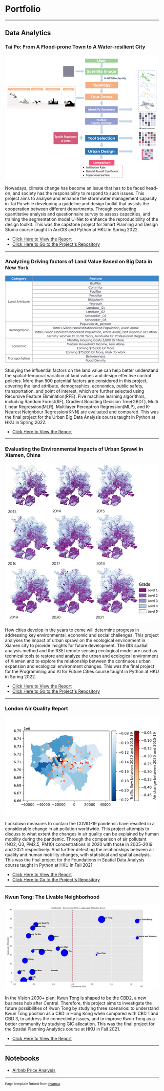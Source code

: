 # Portfolio

---

## Data Analytics

### Tai Po: From A Flood-prone Town to A Water-resilient City

<img src="images/WaterResilienceGuideline.png"/>

Nowadays, climate change has become an issue that has to be faced head-on, and society has the responsibility to respond to such issues. This project aims to analyse and enhance the stormwater management capacity in Tai Po while developing a guideline and design toolkit that assists the cooperation between different departments. Through conducting quantitative analysis and questionnaire survey to assess capacities, and training the segmentation model U-Net to enhance the reproducibility of the design toolkit. This was the capstone project for Smart Planning and Design Studio course taught in ArcGIS and Python at HKU in Spring 2022.

- [Click Here to View the Report](https://issuu.com/s7_h/docs/6402_final_recommended_report_s)
- [Click Here to Go to the Project's Repository](https://github.com/S7HUANG/URBA6402_Unet)

---

### Analyzing Driving factors of Land Value Based on Big Data in New York

<img src="images/LandPrice.png"/>

Studying the influential factors on the land value can help better understand the spatial-temporal variation of land values and design effective control policies. More than 500 potential factors are considered in this project, covering the land attribute, demographics, economics, public safety, transportation, and point of interest, which are further selected using Recursive Feature Elimination(RFE). Five machine learning algorithms, including Random Forest(RF), Gradient Boosting Decision Tree(GBDT), Multi Linear Regression(MLR), Multilayer Perceptron Regression(MLP), and K-Nearest Neighbour Regression(KNN) are evaluated and compared. This was the final project for the Urban Big Data Analysis course taught in Python at HKU in Spring 2022.

- [Click Here to View the Report](/pdf/6002_FinalReport.pdf)

---

### Evaluating the Environmental Impacts of Urban Sprawl in Xiamen, China

<img src="images/UrbanSprawl.jpg"/>

How cities develop in the years to come will determine progress in addressing key environmental, economic and social challenges. This project analyses the impact of urban sprawl on the ecological environment in Xiamen city to provide insights for future development. The GIS spatial analysis method and the RSEI remote sensing ecological model are used as technical tools to restore and analyze the urban and ecological environment of Xiamen and to explore the relationship between the continuous urban expansion and ecological environment changes. This was the final project for the Programming and AI for Future Cities course taught in Python at HKU in Spring 2022.

- [Click Here to View the Report](/pdf/6003_FinalReport.pdf)
- [Click Here to Go to the Project's Repository](https://github.com/S7HUANG/URBA6003)
---

### London Air Quality Report

<img src="images/relationshipNO2.png"/>

Lockdown measures to contain the COVID-19 pandemic have resulted in a considerable change in air pollution worldwide. This project attempts to discuss to what extent the changes in air quality can be explained by human mobility during the pandemic. Through the comparison of air pollutant (NO2, O3, PM2.5, PM10) concentrations in 2020 with those in 2005–2019 and 2021 respectively. And further detecting the relationships between air quality and human mobility changes, with statistical and spatial analysis. This was the final project for the Foundations in Spatial Data Analysis course taught in Python at HKU in Fall 2021.

- [Click Here to View the Report](/pdf/6001_FinalReport.pdf)
- [Click Here to Go to the Project's Repository](https://github.com/S7HUANG/URBA6001)

---

### Kwun Tong: The Livable Neighborhood

<img src="images/KwunTong.png"/>

In the Vision 2030+ plan, Kwun Tong is shaped to be the CBD2, a new business hub after Central. Therefore, this project aims to investigate the future possibilities of Kwun Tong by studying three scenarios: to understand Kwun Tong position as a CBD in Hong Kong when compared with CBD 1 and CBD 3, to address the connectivity issues, and to improve Kwun Tong as a better community by studying GIC allocation. This was the final project for the Spatial Planning Analytics course at HKU in Fall 2021.

- [Click Here to View the Report](/pdf/6008_FinalReport.pdf)

---

## Notebooks

- [Airbnb Price Analysis](https://htmlpreview.github.io/?https://github.com/S7HUANG/s7huang.github.io/blob/main/html/S7_airbnb_price_analysis.html)

---

<p style="font-size:11px">Page template forked from <a href="https://github.com/evanca/quick-portfolio">evanca</a></p>
<!-- Remove above link if you don't want to attibute -->
